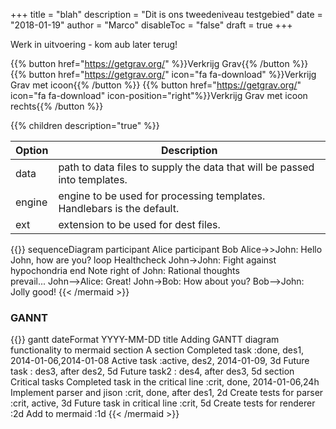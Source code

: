 +++
title = "blah"
description = "Dit is ons tweedeniveau testgebied"
date = "2018-01-19"
author = "Marco"
disableToc = "false"
draft = true
+++

Werk in uitvoering - kom aub later terug!

{{% button href="https://getgrav.org/" %}}Verkrijg Grav{{% /button %}}
{{% button href="https://getgrav.org/" icon="fa fa-download" %}}Verkrijg Grav met icoon{{% /button %}}
{{% button href="https://getgrav.org/" icon="fa fa-download" icon-position="right"%}}Verkrijg Grav met icoon rechts{{% /button %}}

{{% children description="true" %}}

| Option | Description |
| ------ | ----------- |
| data   | path to data files to supply the data that will be passed into templates. |
| engine | engine to be used for processing templates. Handlebars is the default. |
| ext    | extension to be used for dest files. |

{{<mermaid>}}
sequenceDiagram
    participant Alice
    participant Bob
    Alice->>John: Hello John, how are you?
    loop Healthcheck
        John->John: Fight against hypochondria
    end
    Note right of John: Rational thoughts <br/>prevail...
    John-->Alice: Great!
    John->Bob: How about you?
    Bob-->John: Jolly good!
{{< /mermaid >}}

### GANNT

{{<mermaid>}}
gantt
        dateFormat  YYYY-MM-DD
        title Adding GANTT diagram functionality to mermaid
        section A section
        Completed task            :done,    des1, 2014-01-06,2014-01-08
        Active task               :active,  des2, 2014-01-09, 3d
        Future task               :         des3, after des2, 5d
        Future task2               :         des4, after des3, 5d
        section Critical tasks
        Completed task in the critical line :crit, done, 2014-01-06,24h
        Implement parser and jison          :crit, done, after des1, 2d
        Create tests for parser             :crit, active, 3d
        Future task in critical line        :crit, 5d
        Create tests for renderer           :2d
        Add to mermaid                      :1d
{{< /mermaid >}}
